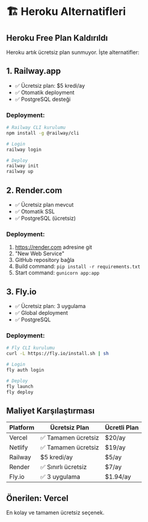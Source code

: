 # 🏗️ Heroku Alternatifleri

## Heroku Free Plan Kaldırıldı
Heroku artık ücretsiz plan sunmuyor. İşte alternatifler:

## 1. Railway.app
- ✅ Ücretsiz plan: $5 kredi/ay
- ✅ Otomatik deployment
- ✅ PostgreSQL desteği

### Deployment:
```bash
# Railway CLI kurulumu
npm install -g @railway/cli

# Login
railway login

# Deploy
railway init
railway up
```

## 2. Render.com
- ✅ Ücretsiz plan mevcut
- ✅ Otomatik SSL
- ✅ PostgreSQL (ücretsiz)

### Deployment:
1. https://render.com adresine git
2. "New Web Service"
3. GitHub repository bağla
4. Build command: `pip install -r requirements.txt`
5. Start command: `gunicorn app:app`

## 3. Fly.io
- ✅ Ücretsiz plan: 3 uygulama
- ✅ Global deployment
- ✅ PostgreSQL

### Deployment:
```bash
# Fly CLI kurulumu
curl -L https://fly.io/install.sh | sh

# Login
fly auth login

# Deploy
fly launch
fly deploy
```

## Maliyet Karşılaştırması

| Platform | Ücretsiz Plan | Ücretli Plan |
|----------|---------------|--------------|
| Vercel | ✅ Tamamen ücretsiz | $20/ay |
| Netlify | ✅ Tamamen ücretsiz | $19/ay |
| Railway | $5 kredi/ay | $5/ay |
| Render | ✅ Sınırlı ücretsiz | $7/ay |
| Fly.io | ✅ 3 uygulama | $1.94/ay |

## Önerilen: Vercel
En kolay ve tamamen ücretsiz seçenek. 